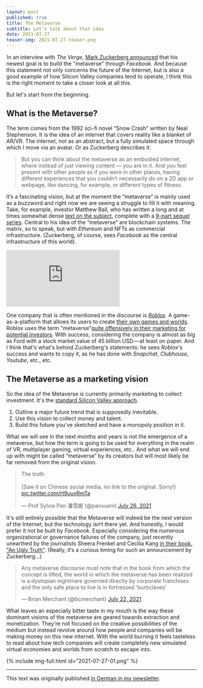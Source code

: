 ```yaml
---
layout: post
published: true
title: The Metaverse
subtitle: Let‘s talk about that idea
date: 2021-07-27
teaser-img: 2021-07-27-teaser.png
---
```


 In an interview with _The Verge_, [Mark Zuckerberg announced](https://www.theverge.com/22588022/mark-zuckerberg-facebook-ceo-metaverse-interview) that his newest goal is to build the "metaverse" through _Facebook_. And because this statement not only concerns the future of the Internet, but is also a good example of how Silicon Valley companies tend to operate, I think this is the right moment to take a closer look at all this.

But let's start from the beginning.

## What is the Metaverse?

The term comes from the 1992 sci-fi novel “Snow Crash” written by Neal Stephenson. It is the idea of an internet that covers reality like a blanket of AR/VR. The internet, not as an abstract, but a fully simulated space through which I move via an avatar. Or as Zuckerberg describes it:

> But you can think about the metaverse as an embodied internet, where instead of just viewing content — you are in it. And you feel present with other people as if you were in other places, having different experiences that you couldn‘t necessarily do on a 2D app or webpage, like dancing, for example, or different types of fitness.

It‘s a fascinating vision, but at the moment the “metaverse” is mainly used as a buzzword and right now we are seeing a struggle to fill it with meaning. Take, for example, investor Matthew Ball, who has written a long and at times somewhat dense [text on the subject](https://www.matthewball.vc/all/themetaverse), complete with a [9-part sequel series](https://www.matthewball.vc/the-metaverse-primer).
Central to his idea of the “metaverse” are blockchain systems. The matrix, so to speak, but with _Ethereum_ and NFTs as commercial infrastructure. (Zuckerberg, of course, sees _Facebook_ as the central infrastructure of this world).

<div id="video-embed"><iframe class="video-extern" width="auto" height="auto" src="https://www.youtube.com/embed/tKkfE79Rtu8" title="YouTube video player" frameborder="0" allow="accelerometer; autoplay; clipboard-write; encrypted-media; gyroscope; picture-in-picture" allowfullscreen></iframe></div>

One company that is often mentioned in the discourse is [_Roblox_](https://www.theverge.com/2021/7/7/22457264/roblox-explainer-game-app-faq). A game-as-a-platform that allows its users to create [their own games and worlds](https://www.theverge.com/22577600/roblox-game-developers-artists).
Roblox uses the term "metaverse"[quite offensively in their marketing for potential investors](https://www.protocol.com/tech-ipo-frenzy-2021). With success, considering the company is almost as big as Ford with a stock market value of 45 billion USD — at least on paper.
And I think that's what's behind Zuckerberg's statements: he sees _Roblox_'s success and wants to copy it, as he has done with _Snapchat_, _Clubhouse_, _Youtube_, etc., etc.

## The Metaverse as a marketing vision

So the idea of the Metaverse is currently primarily marketing to collect investment. It's the [standard Silicon Valley approach](https://thefrailestthing.com/2013/03/01/borg-complex-a-primer).

1. Outline a major future trend that is supposedly inevitable.
2. Use this vision to collect money and talent.
3. Build this future you've sketched and have a monopoly position in it.

What we will see in the next months and years is not the emergence of a metaverse, but how the term is going to be used for everything in the realm of VR, multiplayer gaming, virtual experiences, etc.. And what we will end up with might be called “metaverse” by its creators but will most likely be far removed from the original vision.

<blockquote class="twitter-tweet"><p lang="en" dir="ltr">The truth <br><br>(Saw it on Chinese social media, no link to the original. Sorry!) <a href="https://t.co/rt9uuxRmTa">pic.twitter.com/rt9uuxRmTa</a></p>&mdash; Prof Sylvia Pan 潘雪妮 (@panxueni) <a href="https://twitter.com/panxueni/status/1419665079851749381?ref_src=twsrc%5Etfw">July 26, 2021</a></blockquote><script async src="https://platform.twitter.com/widgets.js" charset="utf-8"></script>


It's still entirely possible that the Metaverse will indeed be the next version of the Internet, but the technology isn‘t there yet. And honestly, I would prefer it not be built by _Facebook_.  Especially considering the numerous organizational or governance failures of the company, just recently unearthed by the journalists  Sheera Frenkel and Cecilia Kang [in their book.  "An Ugly Truth"](https://www.technologyreview.com/2021/07/21/1029818/facebook-ugly-truth-frenkel-kang-nyt). (Really, it‘s a curious timing for such an announcement by Zuckerberg…)


<blockquote class="twitter-tweet"><p lang="en" dir="ltr">Any metaverse discourse must note that in the book from which the concept is lifted, the world in which the metaverse has been realized is a dystopian nightmare governed directly by corporate franchises and the only safe place to live is in fortressed &#39;burbclaves&#39;</p>&mdash; Brian Merchant (@bcmerchant) <a href="https://twitter.com/bcmerchant/status/1418276525112107009?ref_src=twsrc%5Etfw">July 22, 2021</a></blockquote> <script async src="https://platform.twitter.com/widgets.js" charset="utf-8"></script>

What leaves an especially bitter taste in my mouth is the way these dominant visions of the metaverse are geared towards extraction and monetization. They‘re not focused on the creative possibilities of the medium but instead revolve around how people and companies will be making money on this new internet. With the world burning it feels tasteless to read about how tech companies will create completely new simulated virtual economies and worlds from scratch to escape into.

{% include img-full.html id="2021-07-27-01.png" %}

---
This text was originally published [in German in my newsletter](https://www.getrevue.co/profile/klingebeil/issues/okay-reden-wir-uber-das-metaverse-690415).
